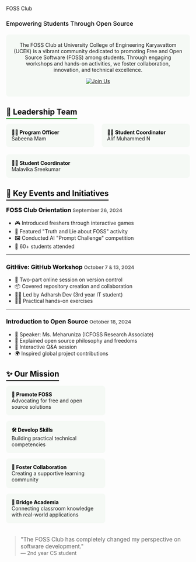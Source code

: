 FOSS Club

### <span style="color: black; font-weight: 500;">Empowering Students Through Open Source</span>

<div style="background: #f5f9f5; padding: 20px; border-radius: 8px; margin: 20px 0; text-align: center;">
The FOSS Club at University College of Engineering Karyavattom (UCEK) is a vibrant community dedicated to promoting Free and Open Source Software (FOSS) among students. Through engaging workshops and hands-on activities, we foster collaboration, innovation, and technical excellence.

[![Join Us](https://img.shields.io/badge/Join-FOSS_Community-purple?style=for-the-badge&logo=opensourceinitiative)](https://fossucek.tech/)
</div>

## <span style="color: black; border-bottom: 2px solid #3DA639; padding-bottom: 5px;">🌱 Leadership Team</span>

<div style="display: flex; flex-wrap: wrap; gap: 20px; margin: 20px 0;">
<div style="flex: 1; min-width: 200px; background: #f5f9f5; padding: 15px; border-radius: 8px;">
<strong style="color: black;">👩‍🏫 Program Officer</strong><br>
Sabeena Mam
</div>

<div style="flex: 1; min-width: 200px; background: #f5f9f5; padding: 15px; border-radius: 8px;">
<strong style="color: black;">👨‍💻 Student Coordinator</strong><br>
Alif Muhammed N
</div>

<div style="flex: 1; min-width: 200px; background: #f5f9f5; padding: 15px; border-radius: 8px;">
<strong style="color: black;">👩‍💻 Student Coordinator</strong><br>
Malavika Sreekumar
</div>
</div>

## <span style="color: black; border-bottom: 2px solid black; padding-bottom: 5px;">🚀 Key Events and Initiatives</span>

### <span style="color: black;">FOSS Club Orientation</span> <small style="color: #666;">September 26, 2024</small>

<!-- ![Orientation](/clubs/foss-orientation.jpg) -->

- 🎮 Introduced freshers through interactive games
- 🤔 Featured "Truth and Lie about FOSS" activity
- 🖼️ Conducted AI "Prompt Challenge" competition
- 👥 60+ students attended

---

### <span style="color: black;">GitHive: GitHub Workshop</span> <small style="color: #666;">October 7 & 13, 2024</small>

<!-- ![GitHub Workshop](/clubs/github-workshop.jpg) -->

- 🔄 Two-part online session on version control
- 📦 Covered repository creation and collaboration
- 👨‍🏫 Led by Adharsh Dev (3rd year IT student)
- 👩‍💻 Practical hands-on exercises

---

### <span style="color:black;">Introduction to Open Source</span> <small style="color: #666;">October 18, 2024</small>

<!-- ![Open Source Session](/clubs/open-source-talk.jpg) -->

- 🎤 Speaker: Ms. Meharuniza (ICFOSS Research Associate)
- 🗽 Explained open source philosophy and freedoms
- 💬 Interactive Q&A session
- 🌍 Inspired global project contributions

## <span style="color: black; border-bottom: 2px solid black; padding-bottom: 5px;">✨ Our Mission</span>

<div style="display: flex; flex-wrap: wrap; justify-content: space-between; margin: 20px 0;">
<div style="width: 48%; background: #f5f9f5; padding: 15px; border-radius: 8px; margin-bottom: 15px;">
<strong style="color: black;">📜 Promote FOSS</strong><br>
Advocating for free and open source solutions
</div>

<div style="width: 48%; background: #f5f9f5; padding: 15px; border-radius: 8px; margin-bottom: 15px;">
<strong style="color: black;">🛠️ Develop Skills</strong><br>
Building practical technical competencies
</div>

<div style="width: 48%; background: #f5f9f5; padding: 15px; border-radius: 8px; margin-bottom: 15px;">
<strong style="color: black;">👥 Foster Collaboration</strong><br>
Creating a supportive learning community
</div>

<div style="width: 48%; background: #f5f9f5; padding: 15px; border-radius: 8px; margin-bottom: 15px;">
<strong style="color: black;">🌉 Bridge Academia</strong><br>
Connecting classroom knowledge with real-world applications
</div>
</div>

> <span style="font-size: 1.1em;">"The FOSS Club has completely changed my perspective on software development."</span>  
> <span style="color: #666; font-style: normal;">— 2nd year CS student</span>